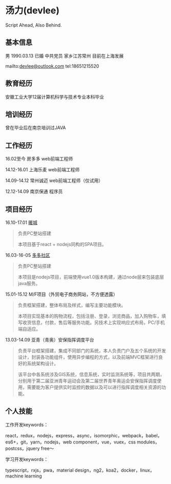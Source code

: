 # 汤力(devlee)
Script Ahead, Also Behind.
## 基本信息
男 1990.03.13 已婚 中共党员 家乡江苏常州 目前在上海发展

mailto:devlee@outlook.com tel:18651215520

## 教育经历
安徽工业大学12届计算机科学与技术专业本科毕业

## 培训经历
曾在毕业后在南京培训过JAVA

## 工作经历

16.02至今 房多多 web前端工程师

14.12-16.01 上海乐麦 web前端工程师

14.09-14.12 常州诚迈 web前端工程师（仅试用）

12.12-14.09 南京保通 程序员

## 项目经历

16.10-17.01 [暖城](https://nc.fangdd.com/web)

> 负责PC整站搭建
>
> 本项目基于react + nodejs同构的SPA项目。

16.03-16-05 [多多社区](http://www.fangdd.com/group)

> 负责PC整站搭建
> 
> 本项目是nodejs项目，前端使用vue1.0版本构建，通过node层来包装底层java服务。

15.01-15.12 M/F项目（外贸电子商务网站，不方便透露）

> 负责框架搭建，整体布局及样式，编写主要功能模块。
> 
> 本项目实现基本的购物流程，包括注册、登录，浏览商品，加入购物车，填写收货信息，付款，售后等服务功能。另技术上实现响应式布局，PC/手机端自适应。

13.03-14.09 亚青（青奥）安保指挥调度平台

> 负责平台框架搭建，集成不同部门的系统，本人负责门户及五个系统的开发设计，封装各功能组件，使用异步编程的方式，以及前端MVC框架进行良好的系统架构设计。
> 
> 该平台中各系统涉及GIS系统，信息系统，实时监测系统等，项目共两期，分别用于第二届亚洲青年运动会及第二届世界青年奥运会安保指挥调度使用，需要能为客户提供实时监控的数据以及可以进行指挥调度相关资源的功能。

## 个人技能
工作开发keywords：

react，redux，nodejs，express，async，isomorphic，webpack，babel，es6+，git，yarn，nodejs，web component，vue，vuex，css modules，postcss，jquery free～

学习开发keywords：

typescript，rxjs，pwa，material design，ng2，koa2，docker，linux，machine learning


